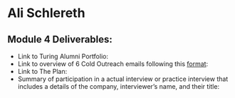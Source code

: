 # Ali Schlereth

## Module 4 Deliverables:

* Link to Turing Alumni Portfolio:
* Link to overview of 6 Cold Outreach emails following this [format](https://github.com/turingschool/professional_skills/blob/master/module_four/outreach_deliverable_guidelines.md):
* Link to The Plan:
* Summary of participation in a actual interview or practice interview that includes a details of the company, interviewer’s name, and their title:
